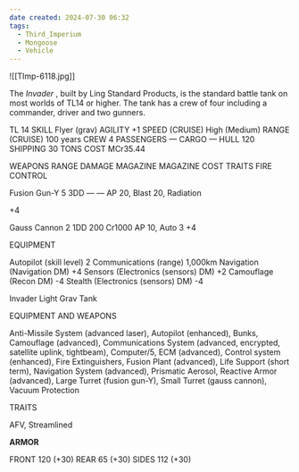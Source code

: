 ```yaml
---
date created: 2024-07-30 06:32
tags:
  - Third_Imperium
  - Mongoose
  - Vehicle
---
```


![[TImp-6118.jpg]]

The _Invader_ , built by Ling Standard Products, is the
standard battle tank on most worlds of TL14 or higher. The
tank has a crew of four including a commander, driver and
two gunners.

TL 14
SKILL Flyer (grav)
AGILITY +1
SPEED (CRUISE) High (Medium)
RANGE (CRUISE) 100 years
CREW 4
PASSENGERS —
CARGO —
HULL 120
SHIPPING 30 TONS
COST MCr35.44

WEAPONS RANGE DAMAGE MAGAZINE MAGAZINE COST TRAITS FIRE CONTROL


Fusion Gun-Y 5 3DD — — AP 20, Blast 20,
Radiation

+4

Gauss Cannon 2 1DD 200 Cr1000 AP 10, Auto 3 +4

EQUIPMENT


Autopilot (skill level) 2
Communications (range) 1,000km
Navigation (Navigation DM) +4
Sensors (Electronics (sensors) DM) +2
Camouflage (Recon DM) -4
Stealth (Electronics (sensors) DM) -4

Invader Light Grav Tank

EQUIPMENT AND WEAPONS


Anti-Missile System (advanced laser), Autopilot (enhanced), Bunks, Camouflage (advanced),
Communications System (advanced, encrypted, satellite
uplink, tightbeam), Computer/5, ECM (advanced),
Control system (enhanced), Fire Extinguishers, Fusion
Plant (advanced), Life Support (short term), Navigation
System (advanced), Prismatic Aerosol, Reactive Armor (advanced), Large Turret (fusion gun-Y), Small Turret (gauss cannon), Vacuum Protection

TRAITS


AFV, Streamlined

**ARMOR**

FRONT 120 (+30) REAR 65 (+30) SIDES 112 (+30)
